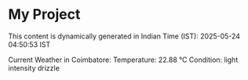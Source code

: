 # My Project

This content is dynamically generated in Indian Time (IST): 2025-05-24 04:50:53 IST


Current Weather in Coimbatore:
Temperature: 22.88 °C
Condition: light intensity drizzle
